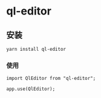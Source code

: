 # ql-editor

## 安装
```
yarn install ql-editor
```

### 使用
```
import QlEditor from "ql-editor";

app.use(QlEditor);
```

